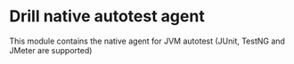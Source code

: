 # Drill native autotest agent

This module contains the native agent for JVM autotest (JUnit, TestNG and JMeter are supported)